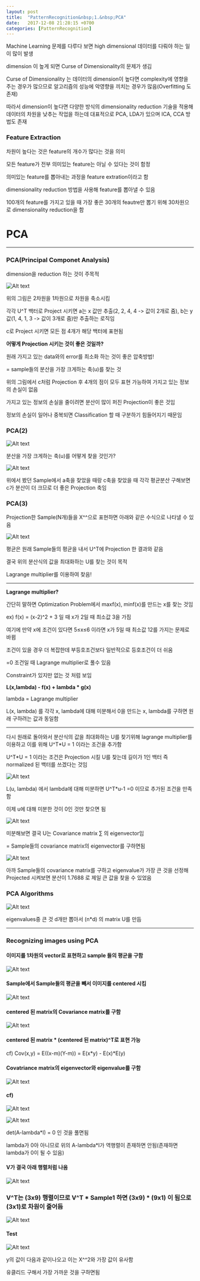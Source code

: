 ```yaml
---
layout: post
title:  "PatternRecognition&nbsp;1.&nbsp;PCA"
date:   2017-12-08 21:28:15 +0700
categories: [PatternRecognition]
---
```


Machine Learning 문제를 다루다 보면 high dimensional 데이터를 다뤄야 하는 일이 많이 발생

dimension 이 높게 되면 Curse of Dimensionality의 문제가 생김

Curse of Dimensionality 는 데이터의 dimension이 높다면 complexity에 영향을 주는 경우가 많으므로 알고리즘의 성능에 악영향을 끼치는 경우가 많음(Overfitting 도 존재)

따라서 dimension이 높다면 다양한 방식의 dimensionality reduction 기술을 적용해 데이터의 차원을 낮추는 작업을 하는데 대표적으로 PCA, LDA가 있으며 ICA, CCA 방법도 존재

### Feature Extraction

차원이 높다는 것은 feature의 개수가 많다는 것을 의미

모든 feature가 전부 의미있는 feature는 아닐 수 있다는 것이 함정

의미있는 feature를 뽑아내는 과정을 feature extration이라고 함

dimensionality reduction 방법을 사용해 feature를 뽑아낼 수 있음

100개의 feature를 가지고 있을 때 가장 좋은 30개의 feautre만 뽑기 위해 30차원으로 dimensionality reduction을 함
 

# PCA
---------------------------------------
### PCA(Principal Componet Analysis)

dimension을 reduction 하는 것이 주목적

![Alt text](http://leesangwon0114.github.io/static/img/PR/1.1.png)

위의 그림은 2차원을 1차원으로 차원을 축소시킴

각각 U^T 백터로 Project 시키면 a는 x 값만 추출(2, 2, 4, 4 -> 값이 2개로 줌), b는 y 값(1, 4, 1, 3 -> 값이 3개로 줌)만 추출하는 로직임

c로 Project 시키면 모든 점 4개가 해당 백터에 표현됨

**어떻게 Projection 시키는 것이 좋은 것일까?**

원래 가지고 있는 data와의 error를 최소화 하는 것이 좋은 압축방법!

= sample들의 분산을 가장 크게하는 축(u)를 찾는 것

위의 그림에서 c처럼 Projection 후 4개의 점이 모두 표현 가능하여 가지고 있는 정보의 손실이 없음

가지고 있는 정보의 손실을 줄이려면 분산이 많이 퍼진 Projection이 좋은 것임

정보의 손실이 일어나 중복되면 Classification 할 때 구분하기 힘들어지기 때문임

### PCA(2)

![Alt text](http://leesangwon0114.github.io/static/img/PR/1.2.PNG)

분산을 가장 크게하는 축(u)를 어떻게 찾을 것인가?

![Alt text](http://leesangwon0114.github.io/static/img/PR/1.3.PNG)

위에서 봤던 Sample에서 a축을 찾았을 때랑 c축을 찾았을 때 각각 평균분산 구해보면 c가 분산이 더 크므로 더 좋은 Projection 축임


### PCA(3)

Projection한 Sample(N개)들을 X^^으로 표현하면 아래와 같은 수식으로 나타낼 수 있음

![Alt text](http://leesangwon0114.github.io/static/img/PR/1.4.PNG)

평균은 원래 Sample들의 평균을 내서 U^T에 Projection 한 결과와 같음

결국 위의 분산식의 값을 최대화하는 U를 찾는 것이 목적

Lagrange multiplier를 이용하여 찾음!

---
**Lagrange multiplier?**

간단히 말하면 Optimization Problem에서 maxf(x), minf(x)를 만드는 x를 찾는 것임

ex) f(x) = (x-2)^2 + 3 일 때 x가 2일 때 최소값 3을 가짐

여기에 만약 x에 조건이 있다면 5≤x≤6 이라면 x가 5일 때 최소값 12를 가지는 문제로 바뀜

조건이 있을 경우 더 복잡한데 부등호조건보다 일반적으로 등호조건이 더 쉬움

=0 조건일 때 Lagrange multiplier로 풀수 있음

Constraint가 있지만 없는 것 처럼 보임

**L(x,lambda) - f(x) + lambda * g(x)**

lambda = Lagrange multiplier

L(x, lambda) 를 각각 x, lambda에 대해 미분해서 0을 만드는 x, lambda를 구하면 원래 구하려는 값과 동일함

---

다시 원래로 돌아와서 분산식의 값을 최대화하는 U를 찾기위해 lagrange multiplier를 이용하고 이를 위해 U^T*U = 1 이라는 조건을 추가함

U^T*U = 1 이라는 조건은 Projection 시킬 U를 찾는데 길이가 1인 백터 즉 normalized 된 백터를 쓰겠다는 것임

![Alt text](http://leesangwon0114.github.io/static/img/PR/1.5.PNG)

L(u, lambda) 에서 lambda에 대해 미분하면 U^T*u-1 =0 이므로 추가된 조건을 만족함

이제 u에 대해 미분한 것이 0인 것만 찾으면 됨

![Alt text](http://leesangwon0114.github.io/static/img/PR/1.6.PNG)

미분해보면 결국 U는 Covariance matrix ∑ 의 eigenvector임

= Sample들의 covariance matrix의 eigenvector를 구하면됨

![Alt text](http://leesangwon0114.github.io/static/img/PR/1.7.PNG)

아까 Sample들의 covariance matrix를 구하고 eigenvalue가 가장 큰 것을 선정해 Projected 시켜보면 분산이 1.7688 로 제일 큰 값을 찾을 수 있었음

### PCA Algorithms


![Alt text](http://leesangwon0114.github.io/static/img/PR/1.8.PNG)

eigenvalues중 큰 것 d개만 뽑아서 (n*d) 의 matrix U를 만듬

---
### Recognizing images using PCA


#### 이미지를 1차원의 vector로 표현하고 sample 들의 평균을 구함

![Alt text](http://leesangwon0114.github.io/static/img/PR/1.9.PNG)

####  Sample에서 Sample들의 평균을 빼서 이미지를 centered 시킴

![Alt text](http://leesangwon0114.github.io/static/img/PR/1.10.PNG)


#### centered 된 matrix의 Covariance matrix를 구함

![Alt text](http://leesangwon0114.github.io/static/img/PR/1.11.PNG)

#### centered 된 matrix * (centered 된 matrix)^T로 표현 가능

cf) Cov(x,y) = E((x-m)(Y-m)) = E(x*y) - E(x)*E(y)

#### Covatriance matrix의 eigenvector와 eigenvalue를 구함

![Alt text](http://leesangwon0114.github.io/static/img/PR/1.12.PNG)

#### cf)

![Alt text](http://leesangwon0114.github.io/static/img/PR/1.16.PNG)

![Alt text](http://leesangwon0114.github.io/static/img/PR/1.17.PNG)

det(A-lambda*I) = 0 인 것을 풀면됨

lambda가 0아 아니므로 위의 A-lambda*I가 역행렬이 존재하면 안됨(존재하면 lambda가 0이 될 수 있음)

#### V가 결국 아래 행렬처럼 나옴 

![Alt text](http://leesangwon0114.github.io/static/img/PR/1.13.PNG)

### V^T는 (3x9) 행렬이므로 V^T * Sample1 하면 (3x9) * (9x1) 이 됨으로 (3x1)로 차원이 줄어듬

![Alt text](http://leesangwon0114.github.io/static/img/PR/1.14.PNG)

#### Test

![Alt text](http://leesangwon0114.github.io/static/img/PR/1.15.PNG)

y의 값이 다음과 같이나오고 이는 X^^2와 가장 값이 유사함

유클리드 구해서 가장 가까운 것을 구하면됨



